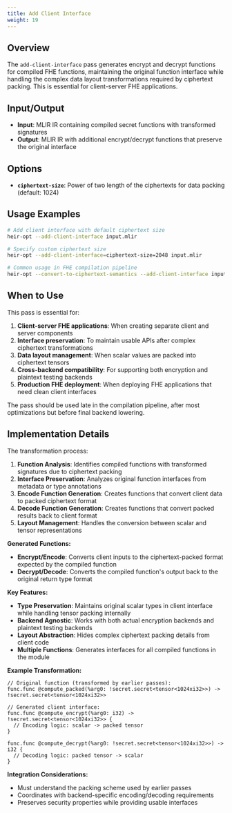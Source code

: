 ```yaml
---
title: Add Client Interface
weight: 19
---
```


## Overview

The `add-client-interface` pass generates encrypt and decrypt functions for
compiled FHE functions, maintaining the original function interface while
handling the complex data layout transformations required by ciphertext packing.
This is essential for client-server FHE applications.

## Input/Output

- **Input**: MLIR IR containing compiled secret functions with transformed
  signatures
- **Output**: MLIR IR with additional encrypt/decrypt functions that preserve
  the original interface

## Options

- **`ciphertext-size`**: Power of two length of the ciphertexts for data packing
  (default: 1024)

## Usage Examples

```bash
# Add client interface with default ciphertext size
heir-opt --add-client-interface input.mlir

# Specify custom ciphertext size
heir-opt --add-client-interface=ciphertext-size=2048 input.mlir

# Common usage in FHE compilation pipeline
heir-opt --convert-to-ciphertext-semantics --add-client-interface input.mlir
```

## When to Use

This pass is essential for:

1. **Client-server FHE applications**: When creating separate client and server
   components
1. **Interface preservation**: To maintain usable APIs after complex ciphertext
   transformations
1. **Data layout management**: When scalar values are packed into ciphertext
   tensors
1. **Cross-backend compatibility**: For supporting both encryption and plaintext
   testing backends
1. **Production FHE deployment**: When deploying FHE applications that need
   clean client interfaces

The pass should be used late in the compilation pipeline, after most
optimizations but before final backend lowering.

## Implementation Details

The transformation process:

1. **Function Analysis**: Identifies compiled functions with transformed
   signatures due to ciphertext packing
1. **Interface Preservation**: Analyzes original function interfaces from
   metadata or type annotations
1. **Encode Function Generation**: Creates functions that convert client data to
   packed ciphertext format
1. **Decode Function Generation**: Creates functions that convert packed results
   back to client format
1. **Layout Management**: Handles the conversion between scalar and tensor
   representations

**Generated Functions:**

- **Encrypt/Encode**: Converts client inputs to the ciphertext-packed format
  expected by the compiled function
- **Decrypt/Decode**: Converts the compiled function's output back to the
  original return type format

**Key Features:**

- **Type Preservation**: Maintains original scalar types in client interface
  while handling tensor packing internally
- **Backend Agnostic**: Works with both actual encryption backends and plaintext
  testing backends
- **Layout Abstraction**: Hides complex ciphertext packing details from client
  code
- **Multiple Functions**: Generates interfaces for all compiled functions in the
  module

**Example Transformation:**

```mlir
// Original function (transformed by earlier passes):
func.func @compute_packed(%arg0: !secret.secret<tensor<1024xi32>>) -> !secret.secret<tensor<1024xi32>>

// Generated client interface:
func.func @compute_encrypt(%arg0: i32) -> !secret.secret<tensor<1024xi32>> {
  // Encoding logic: scalar -> packed tensor
}

func.func @compute_decrypt(%arg0: !secret.secret<tensor<1024xi32>>) -> i32 {
  // Decoding logic: packed tensor -> scalar
}
```

**Integration Considerations:**

- Must understand the packing scheme used by earlier passes
- Coordinates with backend-specific encoding/decoding requirements
- Preserves security properties while providing usable interfaces
